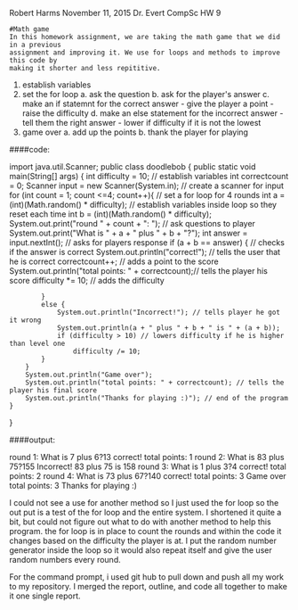 Robert Harms 
November 11, 2015
Dr. Evert
CompSc HW 9

	#Math game
	In this homework assignment, we are taking the math game that we did in a previous 
	assignment and improving it. We use for loops and methods to improve this code by
	making it shorter and less repititive. 

1. establish variables
2. set the for loop
	a. ask the question
	b. ask for the player's answer
	c. make an if statemnt for the correct answer
		- give the player a point
		- raise the difficulty
	d. make an else statement for the incorrect answer
		- tell them the right answer
		- lower if difficulty if it is not the lowest
3. game over
	a. add up the points
	b. thank the player for playing

####code:

import java.util.Scanner;
public class doodlebob {
	public static void main(String[] args) {
		int difficulty = 10; // establish variables
		int correctcount = 0;
		Scanner input = new Scanner(System.in); // create a scanner for input
		for (int count = 1; count <=4; count++){ // set a for loop for 4 rounds
			int a = (int)(Math.random() * difficulty); // establish variables inside loop so they reset each time
			int b = (int)(Math.random() * difficulty);
			System.out.print("round " + count + ": "); // ask questions to player
			System.out.print("What is " + a + " plus " + b + "?");
			int answer = input.nextInt(); // asks for players response
			if (a + b == answer) { // checks if the answer is correct
				System.out.println("correct!"); // tells the user that he is correct
				correctcount++; // adds a point to the score
				System.out.println("total points: " + correctcount);// tells the player his score
				difficulty *= 10; // adds the difficulty
				
			}
			else {
				System.out.println("Incorrect!"); // tells player he got it wrong
				System.out.println(a + " plus " + b + " is " + (a + b));
				if (difficulty > 10) // lowers difficulty if he is higher than level one
					difficulty /= 10;
			}
		}
		System.out.println("Game over");
		System.out.println("total points: " + correctcount); // tells the player his final score
		System.out.println("Thanks for playing :)"); // end of the program 
	}
}


####output:

 round 1: What is 7 plus 6?13
correct!
total points: 1
round 2: What is 83 plus 75?155
Incorrect!
83 plus 75 is 158
round 3: What is 1 plus 3?4
correct!
total points: 2
round 4: What is 73 plus 67?140
correct!
total points: 3
Game over
total points: 3
Thanks for playing :)


I could not see a use for another method so I just used the for
loop so the out put is a test of the for loop and the entire system.
I shortened it quite a bit, but could not figure out what to do with
another method to help this program. the for loop is in place to
count the rounds and within the code it changes based on the difficulty
the player is at. I put the random number generator inside the loop so
it would also repeat itself and give the user random numbers every round. 

For the command prompt, i used git hub to pull down and push all my work
to my repository. I merged the report, outline, and code all together
to make it one single report. 
